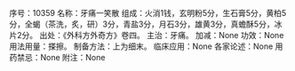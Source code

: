 序号：10359
名称：牙痛一笑散
组成：火消1钱，玄明粉5分，生石膏5分，黄柏5分，全蝎（茶洗，炙，研）3分，青盐3分，月石3分，雄黄3分，真蟾酥5分，冰片2分。
出处：《外科方外奇方》卷四。
主治：牙痛。
加减：None
功效：None
用法用量：搽擦。
制备方法：上为细末。
临床应用：None
各家论述：None
用药禁忌：None
附注：None
